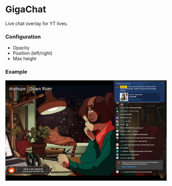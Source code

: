 # GigaChat

Live chat overlay for YT lives.

### Configuration

* Opacity
* Position (left/right)
* Max height

### Example

![!screenshot](screenshots/example.png)
